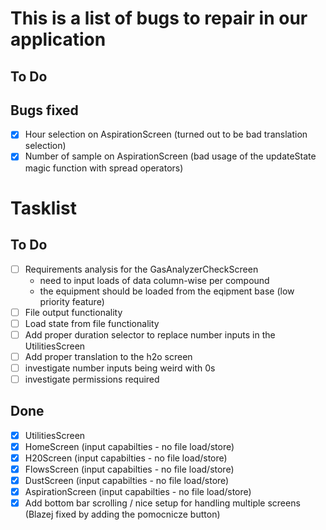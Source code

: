 # This is a list of bugs to repair in our application

## To Do

## Bugs fixed

- [X] Hour selection on AspirationScreen (turned out to be bad translation selection)
- [X] Number of sample on AspirationScreen (bad usage of the updateState magic function with spread operators)

# Tasklist

## To Do

- [ ] Requirements analysis for the GasAnalyzerCheckScreen
  - need to input loads of data column-wise per compound
  - the equipment should be loaded from the eqipment base (low priority feature)
- [ ] File output functionality
- [ ] Load state from file functionality
- [ ] Add proper duration selector to replace number inputs in the UtilitiesScreen
- [ ] Add proper translation to the h2o screen
- [ ] investigate number inputs being weird with 0s
- [ ] investigate permissions required 

## Done

- [X] UtilitiesScreen
- [X] HomeScreen (input capabilties - no file load/store)
- [X] H20Screen (input capabilties - no file load/store)
- [X] FlowsScreen (input capabilties - no file load/store)
- [X] DustScreen (input capabilties - no file load/store)
- [X] AspirationScreen (input capabilties - no file load/store)
- [X] Add bottom bar scrolling / nice setup for handling multiple screens (Blazej fixed by adding the pomocnicze button)
